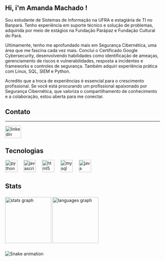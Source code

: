 <h2 align="left">Hi, i'm Amanda Machado  !</h2>

<h>Sou estudante de Sistemas de Informação na UFRA e estagiária de TI no Banpará. Tenho experiência em suporte técnico e solução de problemas, adquirida por meio de estágios na Fundação Parápaz e Fundação Cultural do Pará.

Ultimamente, tenho me aprofundado mais em Segurança Cibernética, uma área que me fascina cada vez mais. Concluí o Certificado Google Cybersecurity, desenvolvendo habilidades como identificação de ameaças, gerenciamento de riscos e vulnerabilidades, resposta a incidentes e frameworks e controles de segurança. Também adquiri experiência prática com Linux, SQL, SIEM e Python.

Acredito que a troca de experiências é essencial para o crescimento profissional. Se você está procurando um profissional apaixonado por Segurança Cibernética, que valoriza o compartilhamento de conhecimento e a colaboração, estou aberta para me conectar. </h>

<h2 align="left">Contato</h2>

---

<div align="left">
  <a href="https://www.linkedin.com/in/amanda-machado-a78b43215" target="_blank">
    <img src="https://raw.githubusercontent.com/Mandyhmachado/profile-readme-generator/master/src/assets/icons/social/linkedin/default.svg" width="52" height="40" alt="linkedin logo" />
  </a>
</div>


<h2 align="left">Tecnologias</h2>

<div align="left">
  <img src="https://cdn.jsdelivr.net/gh/devicons/devicon/icons/python/python-original.svg" height="40" alt="python logo"  />
  <img width="12" />
  <img src="https://cdn.jsdelivr.net/gh/devicons/devicon/icons/javascript/javascript-original.svg" height="40" alt="javascript logo"  />
  <img width="12" />
  <img src="https://cdn.jsdelivr.net/gh/devicons/devicon/icons/html5/html5-original.svg" height="40" alt="html5 logo"  />
  <img width="12" />
  <img src="https://cdn.jsdelivr.net/gh/devicons/devicon/icons/mysql/mysql-original.svg" height="40" alt="mysql logo"  />
  <img width="12" />
  <img src="https://cdn.jsdelivr.net/gh/devicons/devicon/icons/java/java-original.svg" height="40" alt="java logo"  />
</div>

###

<h2 align="left">Stats</h2>

###

<div align="left">
  <img src="https://github-readme-stats.vercel.app/api?username=Mandyhmachado&hide_title=false&hide_rank=false&show_icons=true&include_all_commits=true&count_private=true&disable_animations=false&theme=dracula&locale=en&hide_border=false&order=1" height="150" alt="stats graph"  />
  <img src="https://github-readme-stats.vercel.app/api/top-langs?username=Mandyhmachado&locale=en&hide_title=false&layout=compact&card_width=320&langs_count=5&theme=dracula&hide_border=false&order=2" height="150" alt="languages graph"  />
</div>

###

<img src="https://raw.githubusercontent.com/Mandyhmachado/Mandyhmachado/output/snake.svg" alt="Snake animation" />

###

